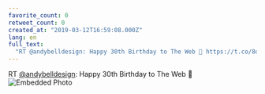 ```yaml
---
favorite_count: 0
retweet_count: 0
created_at: "2019-03-12T16:59:08.000Z"
lang: en
full_text:
  "RT @andybelldesign: Happy 30th Birthday to The Web 🎉 https://t.co/8o88kSZrOX"
---
```


RT [@andybelldesign](https://twitter.com/andybelldesign): Happy 30th Birthday to
The Web 🎉
![Embedded Photo](https://twitter-media-coderbyheart.s3.eu-north-1.amazonaws.com/1105513565522444295-D1dQf4uWkAAAwkD.jpg)
